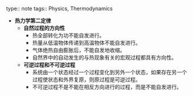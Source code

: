 type:: note
tags:: Physics, Thermodynamics

- **热力学第二定律**
	- **自然过程的方向性**
		- 热全部转化为功不能自发进行。
		- 热量从低温物体传递到高温物体不能自发进行。
		- 气体绝热自由膨胀后，不能自发地收缩。
		- 自然界中的自动发生的与热现象有关的宏观过程都具有方向性。
	- **可逆过程和不可逆过程**
		- 系统由一个状态经过一个过程变化到另外一个状态，如果存在另一个过程使状态和外界复原，则原过程是可逆过程。
		- 不可逆过程不是不能在相反方向进行的过程，而是不能自发进行。